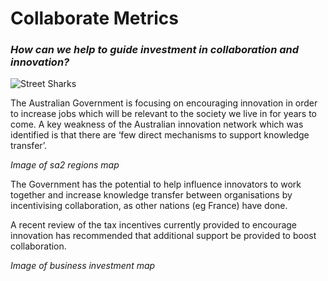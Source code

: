 # Collaborate Metrics

### _How can we help to guide investment in collaboration and innovation?_

![Street Sharks](http://orig02.deviantart.net/01f3/f/2013/194/b/e/street_sharks_by_darkcorvus07-d6dbcc1.jpg "Street Sharks")

The Australian Government is focusing on encouraging innovation in order to increase jobs which will be relevant to the society we live in for years to come. A key weakness of the Australian innovation network which was identified is that there are ‘few direct mechanisms to support knowledge transfer’.

_Image of sa2 regions map_

The Government has the potential to help influence innovators to work together and increase knowledge transfer between organisations by incentivising collaboration, as other nations (eg France) have done.

A recent review of the tax incentives currently provided to encourage innovation has recommended that additional support be provided to boost collaboration.

_Image of business investment map_
